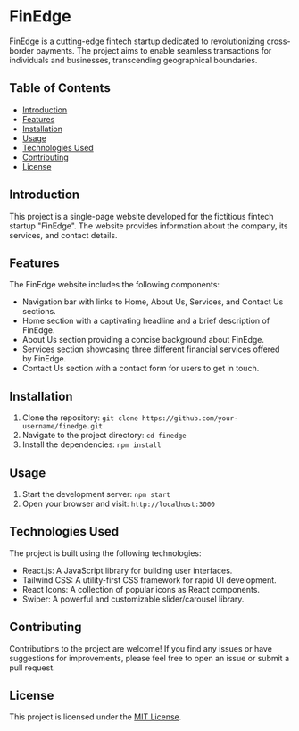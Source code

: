 # FinEdge

FinEdge is a cutting-edge fintech startup dedicated to revolutionizing cross-border payments. The project aims to enable seamless transactions for individuals and businesses, transcending geographical boundaries.

## Table of Contents
- [Introduction](#introduction)
- [Features](#features)
- [Installation](#installation)
- [Usage](#usage)
- [Technologies Used](#technologies-used)
- [Contributing](#contributing)
- [License](#license)

## Introduction
This project is a single-page website developed for the fictitious fintech startup "FinEdge". The website provides information about the company, its services, and contact details.

## Features
The FinEdge website includes the following components:
- Navigation bar with links to Home, About Us, Services, and Contact Us sections.
- Home section with a captivating headline and a brief description of FinEdge.
- About Us section providing a concise background about FinEdge.
- Services section showcasing three different financial services offered by FinEdge.
- Contact Us section with a contact form for users to get in touch.

## Installation
1. Clone the repository: `git clone https://github.com/your-username/finedge.git`
2. Navigate to the project directory: `cd finedge`
3. Install the dependencies: `npm install`

## Usage
1. Start the development server: `npm start`
2. Open your browser and visit: `http://localhost:3000`

## Technologies Used
The project is built using the following technologies:
- React.js: A JavaScript library for building user interfaces.
- Tailwind CSS: A utility-first CSS framework for rapid UI development.
- React Icons: A collection of popular icons as React components.
- Swiper: A powerful and customizable slider/carousel library.

## Contributing
Contributions to the project are welcome! If you find any issues or have suggestions for improvements, please feel free to open an issue or submit a pull request.

## License
This project is licensed under the [MIT License](LICENSE).
